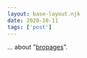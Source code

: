 ```yaml
---
layout: base-layout.njk
date: 2020-10-11
tags: ['post']
---
```


... about "[bropages](http://bropages.org/)".
